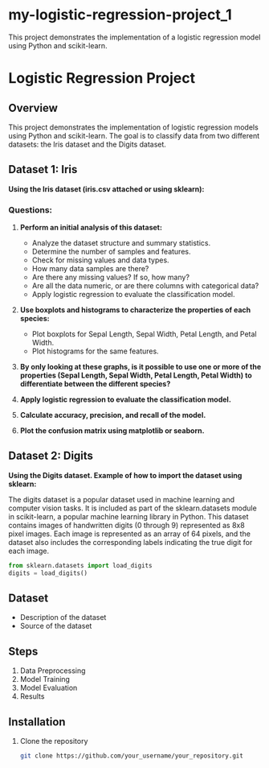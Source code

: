 # my-logistic-regression-project_1
This project demonstrates the implementation of a logistic regression model using Python and scikit-learn.

# Logistic Regression Project

## Overview
This project demonstrates the implementation of logistic regression models using Python and scikit-learn. The goal is to classify data from two different datasets: the Iris dataset and the Digits dataset.

## Dataset 1: Iris

**Using the Iris dataset (iris.csv attached or using sklearn):**

### Questions:

1. **Perform an initial analysis of this dataset:**
   - Analyze the dataset structure and summary statistics.
   - Determine the number of samples and features.
   - Check for missing values and data types.
   - How many data samples are there?
   - Are there any missing values? If so, how many?
   - Are all the data numeric, or are there columns with categorical data?
   - Apply logistic regression to evaluate the classification model.

2. **Use boxplots and histograms to characterize the properties of each species:**
   - Plot boxplots for Sepal Length, Sepal Width, Petal Length, and Petal Width.
   - Plot histograms for the same features.

3. **By only looking at these graphs, is it possible to use one or more of the properties (Sepal Length, Sepal Width, Petal Length, Petal Width) to differentiate between the different species?**

4. **Apply logistic regression to evaluate the classification model.**

5. **Calculate accuracy, precision, and recall of the model.**

6. **Plot the confusion matrix using matplotlib or seaborn.**

## Dataset 2: Digits

**Using the Digits dataset. Example of how to import the dataset using sklearn:**

The digits dataset is a popular dataset used in machine learning and computer vision tasks. It is included as part of the sklearn.datasets module in scikit-learn, a popular machine learning library in Python. 
This dataset contains images of handwritten digits (0 through 9) represented as 8x8 pixel images. Each image is represented as an array of 64 pixels, and the dataset also includes the corresponding labels indicating the true digit for each image.

```python
from sklearn.datasets import load_digits
digits = load_digits()
```

## Dataset
- Description of the dataset
- Source of the dataset

## Steps
1. Data Preprocessing
2. Model Training
3. Model Evaluation
4. Results

## Installation
1. Clone the repository
   ```bash
   git clone https://github.com/your_username/your_repository.git
